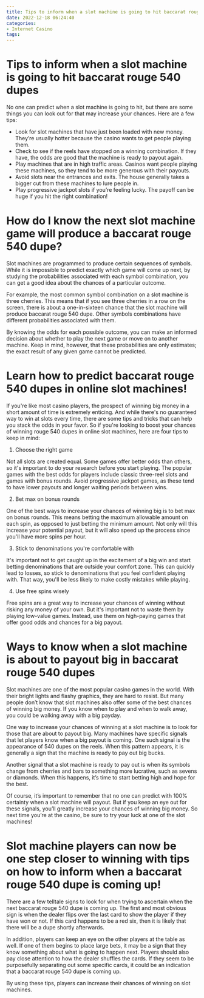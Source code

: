 ```yaml
---
title: Tips to inform when a slot machine is going to hit baccarat rouge 540 dupes 
date: 2022-12-18 06:24:40
categories:
- Internet Casino
tags:
---
```



#  Tips to inform when a slot machine is going to hit baccarat rouge 540 dupes 

No one can predict when a slot machine is going to hit, but there are some things you can look out for that may increase your chances. Here are a few tips:

- Look for slot machines that have just been loaded with new money. They’re usually hotter because the casino wants to get people playing them.
- Check to see if the reels have stopped on a winning combination. If they have, the odds are good that the machine is ready to payout again.
- Play machines that are in high traffic areas. Casinos want people playing these machines, so they tend to be more generous with their payouts.
- Avoid slots near the entrances and exits. The house generally takes a bigger cut from these machines to lure people in.
- Play progressive jackpot slots if you’re feeling lucky. The payoff can be huge if you hit the right combination!

#  How do I know the next slot machine game will produce a baccarat rouge 540 dupe? 

Slot machines are programmed to produce certain sequences of symbols. While it is impossible to predict exactly which game will come up next, by studying the probabilities associated with each symbol combination, you can get a good idea about the chances of a particular outcome.

For example, the most common symbol combination on a slot machine is three cherries. This means that if you see three cherries in a row on the screen, there is about a one-in-sixteen chance that the slot machine will produce baccarat rouge 540 dupe. Other symbols combinations have different probabilities associated with them.

By knowing the odds for each possible outcome, you can make an informed decision about whether to play the next game or move on to another machine. Keep in mind, however, that these probabilities are only estimates; the exact result of any given game cannot be predicted.

#  Learn how to predict baccarat rouge 540 dupes in online slot machines! 

If you're like most casino players, the prospect of winning big money in a short amount of time is extremely enticing. And while there's no guaranteed way to win at slots every time, there are some tips and tricks that can help you stack the odds in your favor. So if you're looking to boost your chances of winning rouge 540 dupes in online slot machines, here are four tips to keep in mind:

1. Choose the right game

Not all slots are created equal. Some games offer better odds than others, so it's important to do your research before you start playing. The popular games with the best odds for players include classic three-reel slots and games with bonus rounds. Avoid progressive jackpot games, as these tend to have lower payouts and longer waiting periods between wins.

2. Bet max on bonus rounds

One of the best ways to increase your chances of winning big is to bet max on bonus rounds. This means betting the maximum allowable amount on each spin, as opposed to just betting the minimum amount. Not only will this increase your potential payout, but it will also speed up the process since you'll have more spins per hour.

3. Stick to denominations you're comfortable with

It's important not to get caught up in the excitement of a big win and start betting denominations that are outside your comfort zone. This can quickly lead to losses, so stick to denominations that you feel confident playing with. That way, you'll be less likely to make costly mistakes while playing.

4. Use free spins wisely

Free spins are a great way to increase your chances of winning without risking any money of your own. But it's important not to waste them by playing low-value games. Instead, use them on high-paying games that offer good odds and chances for a big payout.

#  Ways to know when a slot machine is about to payout big in baccarat rouge 540 dupes 

Slot machines are one of the most popular casino games in the world. With their bright lights and flashy graphics, they are hard to resist. But many people don’t know that slot machines also offer some of the best chances of winning big money. If you know when to play and when to walk away, you could be walking away with a big payday.

One way to increase your chances of winning at a slot machine is to look for those that are about to payout big. Many machines have specific signals that let players know when a big payout is coming. One such signal is the appearance of 540 dupes on the reels. When this pattern appears, it is generally a sign that the machine is ready to pay out big bucks.

Another signal that a slot machine is ready to pay out is when its symbols change from cherries and bars to something more lucrative, such as sevens or diamonds. When this happens, it’s time to start betting high and hope for the best.

Of course, it’s important to remember that no one can predict with 100% certainty when a slot machine will payout. But if you keep an eye out for these signals, you’ll greatly increase your chances of winning big money. So next time you’re at the casino, be sure to try your luck at one of the slot machines!

#  Slot machine players can now be one step closer to winning with tips on how to inform when a baccarat rouge 540 dupe is coming up!

There are a few telltale signs to look for when trying to ascertain when the next baccarat rouge 540 dupe is coming up. The first and most obvious sign is when the dealer flips over the last card to show the player if they have won or not. If this card happens to be a red six, then it is likely that there will be a dupe shortly afterwards.

In addition, players can keep an eye on the other players at the table as well. If one of them begins to place large bets, it may be a sign that they know something about what is going to happen next. Players should also pay close attention to how the dealer shuffles the cards. If they seem to be purposefully separating out some specific cards, it could be an indication that a baccarat rouge 540 dupe is coming up.

By using these tips, players can increase their chances of winning on slot machines.